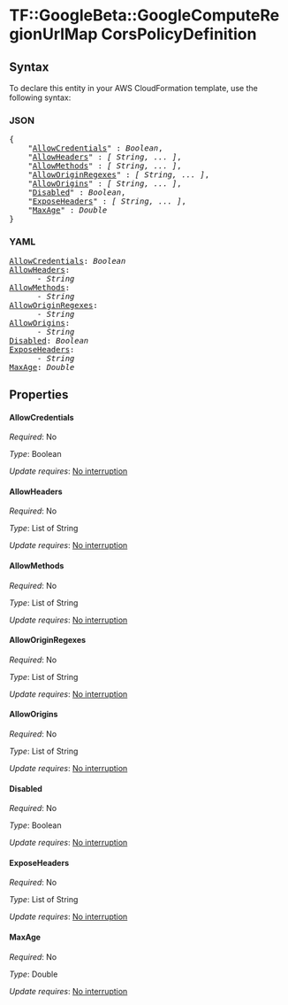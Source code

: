 # TF::GoogleBeta::GoogleComputeRegionUrlMap CorsPolicyDefinition

## Syntax

To declare this entity in your AWS CloudFormation template, use the following syntax:

### JSON

<pre>
{
    "<a href="#allowcredentials" title="AllowCredentials">AllowCredentials</a>" : <i>Boolean</i>,
    "<a href="#allowheaders" title="AllowHeaders">AllowHeaders</a>" : <i>[ String, ... ]</i>,
    "<a href="#allowmethods" title="AllowMethods">AllowMethods</a>" : <i>[ String, ... ]</i>,
    "<a href="#alloworiginregexes" title="AllowOriginRegexes">AllowOriginRegexes</a>" : <i>[ String, ... ]</i>,
    "<a href="#alloworigins" title="AllowOrigins">AllowOrigins</a>" : <i>[ String, ... ]</i>,
    "<a href="#disabled" title="Disabled">Disabled</a>" : <i>Boolean</i>,
    "<a href="#exposeheaders" title="ExposeHeaders">ExposeHeaders</a>" : <i>[ String, ... ]</i>,
    "<a href="#maxage" title="MaxAge">MaxAge</a>" : <i>Double</i>
}
</pre>

### YAML

<pre>
<a href="#allowcredentials" title="AllowCredentials">AllowCredentials</a>: <i>Boolean</i>
<a href="#allowheaders" title="AllowHeaders">AllowHeaders</a>: <i>
      - String</i>
<a href="#allowmethods" title="AllowMethods">AllowMethods</a>: <i>
      - String</i>
<a href="#alloworiginregexes" title="AllowOriginRegexes">AllowOriginRegexes</a>: <i>
      - String</i>
<a href="#alloworigins" title="AllowOrigins">AllowOrigins</a>: <i>
      - String</i>
<a href="#disabled" title="Disabled">Disabled</a>: <i>Boolean</i>
<a href="#exposeheaders" title="ExposeHeaders">ExposeHeaders</a>: <i>
      - String</i>
<a href="#maxage" title="MaxAge">MaxAge</a>: <i>Double</i>
</pre>

## Properties

#### AllowCredentials

_Required_: No

_Type_: Boolean

_Update requires_: [No interruption](https://docs.aws.amazon.com/AWSCloudFormation/latest/UserGuide/using-cfn-updating-stacks-update-behaviors.html#update-no-interrupt)

#### AllowHeaders

_Required_: No

_Type_: List of String

_Update requires_: [No interruption](https://docs.aws.amazon.com/AWSCloudFormation/latest/UserGuide/using-cfn-updating-stacks-update-behaviors.html#update-no-interrupt)

#### AllowMethods

_Required_: No

_Type_: List of String

_Update requires_: [No interruption](https://docs.aws.amazon.com/AWSCloudFormation/latest/UserGuide/using-cfn-updating-stacks-update-behaviors.html#update-no-interrupt)

#### AllowOriginRegexes

_Required_: No

_Type_: List of String

_Update requires_: [No interruption](https://docs.aws.amazon.com/AWSCloudFormation/latest/UserGuide/using-cfn-updating-stacks-update-behaviors.html#update-no-interrupt)

#### AllowOrigins

_Required_: No

_Type_: List of String

_Update requires_: [No interruption](https://docs.aws.amazon.com/AWSCloudFormation/latest/UserGuide/using-cfn-updating-stacks-update-behaviors.html#update-no-interrupt)

#### Disabled

_Required_: No

_Type_: Boolean

_Update requires_: [No interruption](https://docs.aws.amazon.com/AWSCloudFormation/latest/UserGuide/using-cfn-updating-stacks-update-behaviors.html#update-no-interrupt)

#### ExposeHeaders

_Required_: No

_Type_: List of String

_Update requires_: [No interruption](https://docs.aws.amazon.com/AWSCloudFormation/latest/UserGuide/using-cfn-updating-stacks-update-behaviors.html#update-no-interrupt)

#### MaxAge

_Required_: No

_Type_: Double

_Update requires_: [No interruption](https://docs.aws.amazon.com/AWSCloudFormation/latest/UserGuide/using-cfn-updating-stacks-update-behaviors.html#update-no-interrupt)

